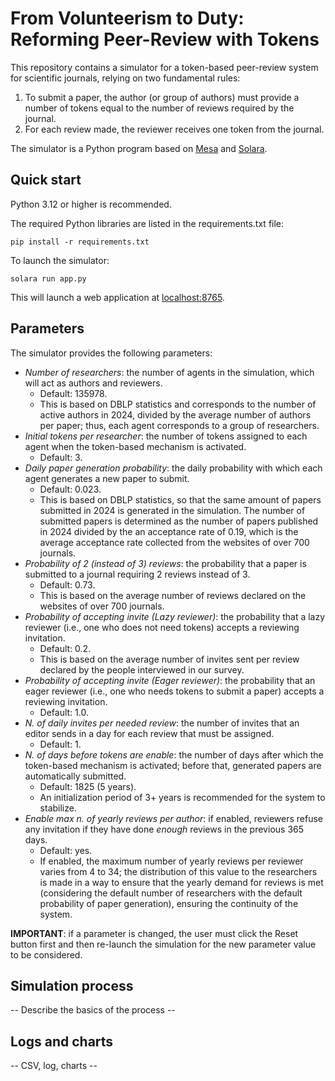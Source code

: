 # From Volunteerism to Duty: Reforming Peer-Review with Tokens

This repository contains a simulator for a token-based peer-review system for scientific journals, relying on two fundamental rules:
1. To submit a paper, the author (or group of authors) must provide a number of tokens equal to the number of reviews required by the journal.
2. For each review made, the reviewer receives one token from the journal.

The simulator is a Python program based on [Mesa](https://mesa.readthedocs.io/latest/) and [Solara](https://solara.dev/).

## Quick start

Python 3.12 or higher is recommended. 

The required Python libraries are listed in the requirements.txt file:

```
pip install -r requirements.txt
```

To launch the simulator:

```
solara run app.py
```

This will launch a web application at [localhost:8765]().

## Parameters

The simulator provides the following parameters:

- *Number of researchers*: the number of agents in the simulation, which will act as authors and reviewers.
    - Default: 135978. 
    - This is based on DBLP statistics and corresponds to the number of active authors in 2024, divided by the average number of authors per paper; thus, each agent corresponds to a group of researchers.
- *Initial tokens per researcher*: the number of tokens assigned to each agent when the token-based mechanism is activated.
    - Default: 3. 
- *Daily paper generation probability*: the daily probability with which each agent generates a new paper to submit. 
    - Default: 0.023. 
    - This is based on DBLP statistics, so that the same amount of papers submitted in 2024 is generated in the simulation. The number of submitted papers is determined as the number of papers published in 2024 divided by the an acceptance rate of 0.19, which is the average acceptance rate collected from the websites of over 700 journals.
- *Probability of 2 (instead of 3) reviews*: the probability that a paper is submitted to a journal requiring 2 reviews instead of 3.
    - Default: 0.73. 
    - This is based on the average number of reviews declared on the websites of over 700 journals.
- *Probability of accepting invite (Lazy reviewer)*: the probability that a lazy reviewer (i.e., one who does not need tokens) accepts a reviewing invitation.
    - Default: 0.2. 
    - This is based on the average number of invites sent per review declared by the people interviewed in our survey.
- *Probability of accepting invite (Eager reviewer)*: the probability that an eager reviewer (i.e., one who needs tokens to submit a paper) accepts a reviewing invitation.
    - Default: 1.0. 
- *N. of daily invites per needed review*: the number of invites that an editor sends in a day for each review that must be assigned.
    - Default: 1. 
- *N. of days before tokens are enable*: the number of days after which the token-based mechanism is activated; before that, generated papers are automatically submitted.
    - Default: 1825 (5 years). 
    - An initialization period of 3+ years is recommended for the system to stabilize.
- *Enable max n. of yearly reviews per author*: if enabled, reviewers refuse any invitation if they have done *enough* reviews in the previous 365 days.
    - Default: yes. 
    - If enabled, the maximum number of yearly reviews per reviewer varies from 4 to 34; the distribution of this value to the researchers is made in a way to ensure that the yearly demand for reviews is met (considering the default number of researchers with the default probability of paper generation), ensuring the continuity of the system.

**IMPORTANT**: if a parameter is changed, the user must click the Reset button first and then re-launch the simulation for the new parameter value to be considered.

## Simulation process

-- Describe the basics of the process --

## Logs and charts

-- CSV, log, charts --